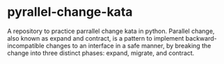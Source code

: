 # pyrallel-change-kata
A repository to practice parrallel change kata in python. Parallel change, also known as expand and contract, is a pattern to implement backward-incompatible changes to an interface in a safe manner, by breaking the change into three distinct phases: expand, migrate, and contract.
